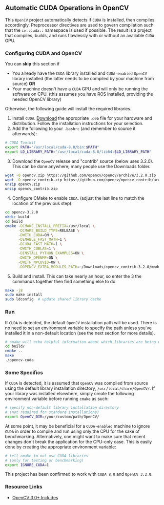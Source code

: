 ## Automatic CUDA Operations in OpenCV

This `OpenCV` project automatically detects if `CUDA` is installed, then compiles accordingly. Preprocessor directives are used to govern compilation such that the `cv::cuda::` namespace is used if possible. The result is a project that compiles, builds, and runs flawlessly with or without an available `CUDA` GPU.

### Configuring CUDA and OpenCV
You can **skip** this section if
* You already have the `CUDA` library installed and `CUDA-enabled` `OpenCV` library installed (the latter needs to be compiled by your machine from source) **OR**
* Your machine doesn't have a `CUDA` GPU and will only be running the software on CPU. (this assumes you have ROS installed, providing the needed OpenCV library)

Otherwise, the following guide will install the required libraries.

1. Install `CUDA`. [Download](https://developer.nvidia.com/cuda-downloads) the appropriate `.deb` file for your hardware and distribution. Follow the installation instructions for your selection.
2. Add the following to your `.bashrc` (and remember to source it afterwards): 
```bash
# CUDA Toolkit
export PATH="/usr/local/cuda-8.0/bin:$PATH"
export LD_LIBRARY_PATH="/usr/local/cuda-8.0/lib64:$LD_LIBRARY_PATH"
```
3. Download the `OpenCV` release and "contrib" source (below uses 3.2.0). This can be done anywhere; many people use the Downloads folder.
```bash
wget -O opencv.zip https://github.com/opencv/opencv/archive/3.2.0.zip
wget -O opencv_contrib.zip https://github.com/opencv/opencv_contrib/archive/3.2.0.zip
unzip opencv.zip
unzip opencv_contrib.zip
```
4. Configure CMake to enable `CUDA`. (adjust the last line to match the location of the previous step):
```bash
cd opencv-3.2.0
mkdir build
cd build
cmake -DCMAKE_INSTALL_PREFIX=/usr/local \
      -DCMAKE_BUILD_TYPE=RELEASE \
      -DWITH_CUDA=ON \
      -DENABLE_FAST_MATH=1 \
      -DCUDA_FAST_MATH=1 \
      -DWITH_CUBLAS=1 \
      -DINSTALL_PYTHON_EXAMPLES=ON \
      -DWITH_OPENMP=ON \
      -DWITH_NVCUVID=ON \
      -DOPENCV_EXTRA_MODULES_PATH=~/Downloads/opencv_contrib-3.2.0/modules ..
```
5. Build and install. This can take nearly an hour, so enter the 3 the commands together then find something else to do:
```bash
make -j8
sudo make install
sudo ldconfig  # update shared library cache
```

### Run
If `CUDA` is detected, the default `OpenCV` installation path will be used. There is no need to set an environment variable to specify the path unless you've installed it in a non-default location (see the next section for more details).
```bash
# cmake will echo helpful information about which libraries are being used
cd build/
cmake ..
make
./opencv-cuda
```

### Some Specifics

If `CUDA` is detected, it is assumed that `OpenCV` was compiled from source using the default library installation directory, `/usr/local/share/OpenCV/`. If your library was installed elsewhere, simply create the following environment variable before running `cmake` as such:
```bash
# specify non-default library installation directory
# (not required for standard installations)
export OpenCV_DIR=/your/custom/path/OpenCV/
```

At some point, it may be beneficial for a `CUDA-enabled` machine to ignore `CUDA` in order to compile and run using only the CPU for the sake of benchmarking. Alternatively, one might want to make sure that recent changes don't break the application for the CPU-only case. This is easily done by creating the appropriate environment variable:
```bash
# tell cmake to not use CUDA libraries
# (only for testing or benchmarking)
export IGNORE_CUDA=1
```

This project has been confirmed to work with `CUDA 8.0` and `OpenCV 3.2.0`.

### Resource Links
* [OpenCV 3.0+ Includes](https://stackoverflow.com/questions/19368244/compiling-error-cvgpu/19374970#19374970)
